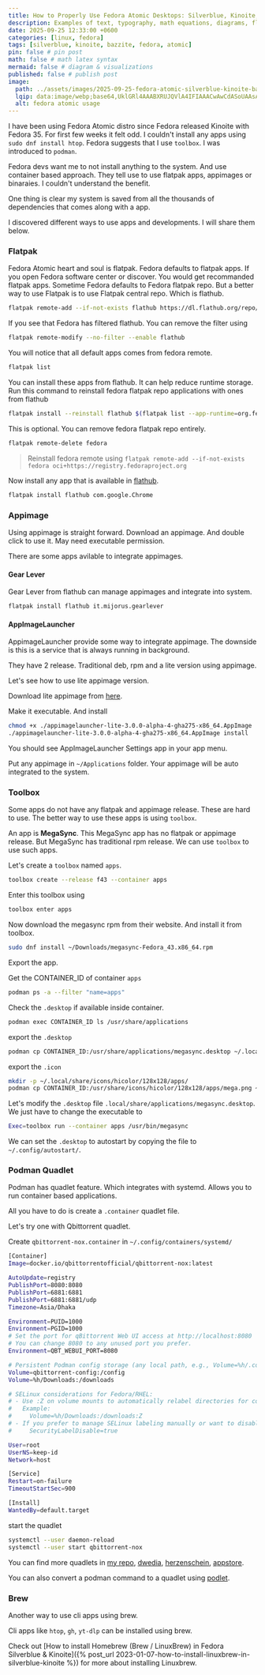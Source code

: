 ```yaml
---
title: How to Properly Use Fedora Atomic Desktops: Silverblue, Kinoite, and Bazzite Explained
description: Examples of text, typography, math equations, diagrams, flowcharts, pictures, videos, and more.
date: 2025-09-25 12:33:00 +0600
categories: [linux, fedora]
tags: [silverblue, kinoite, bazzite, fedora, atomic]
pin: false # pin post
math: false # math latex syntax
mermaid: false # diagram & visualizations
published: false # publish post
image:
  path: ../assets/images/2025-09-25-fedora-atomic-silverblue-kinoite-bazzite-usage/cover.webp
  lqip: data:image/webp;base64,UklGRl4AAABXRUJQVlA4IFIAAACwAwCdASoUAAsAPzmGulOvKKWisAgB4CcJYgCw7Bcx8Vf7V27oAAD6c2jTpPubDweSQEc6d8Qeggy3Oz7QfRuEYK9UUS7FofziSlzBraW0oAAA
  alt: fedora atomic usage
---
```


I have been using Fedora Atomic distro since Fedora released Kinoite with Fedora 35. For first few weeks it felt odd. I couldn't install any apps using `sudo dnf install htop`. Fedora suggests that I use `toolbox`. I was introduced to `podman`. 

Fedora devs want me to not install anything to the system. And use container based approach. They tell use to use flatpak apps, appimages or binaraies. I couldn't understand the benefit.

One thing is clear my system is saved from all the thousands of dependencies that comes along with a app. 

I discovered different ways to use apps and developments. I will share them below.

### Flatpak

Fedora Atomic heart and soul is flatpak. Fedora defaults to flatpak apps. If you open Fedora software center or discover. You would get recommanded flatpak apps. Sometime Fedora defaults to Fedora flatpak repo. But a better way to use Flatpak is to use Flatpak central repo. Which is flathub.

```sh
flatpak remote-add --if-not-exists flathub https://dl.flathub.org/repo/flathub.flatpakrepo
```

If you see that Fedora has filtered flathub. You can remove the filter using
```sh
flatpak remote-modify --no-filter --enable flathub
```

You will notice that all default apps comes from fedora remote.
```sh
flatpak list
```

You can install these apps from flathub. It can help reduce runtime storage.
Run this command to reinstall fedora flatpak repo applications with ones from flathub
```sh
flatpak install --reinstall flathub $(flatpak list --app-runtime=org.fedoraproject.Platform --columns=application | tail -n +1 )
```

This is optional. You can remove fedora flatpak repo entirely.
```sh
flatpak remote-delete fedora
```
> Reinstall fedora remote using `flatpak remote-add --if-not-exists fedora oci+https://registry.fedoraproject.org`


Now install any app that is available in [flathub](https://flathub.org).

```sh
flatpak install flathub com.google.Chrome
```

### Appimage

Using appimage is straight forward. Download an appimage. And double click to use it. May need executable permission.

There are some apps avilable to integrate appimages.

#### Gear Lever

Gear Lever from flathub can manage appimages and integrate into system.

```sh
flatpak install flathub it.mijorus.gearlever
```

#### AppImageLauncher

AppimageLauncher provide some way to integrate appimage. The downside is this is a service that is always running in background.

They have 2 release. Traditional deb, rpm and a lite version using appimage.

Let's see how to use lite appimage version.

Download lite appimage from [here](https://github.com/TheAssassin/AppImageLauncher/releases).

Make it executable. And install
```sh
chmod +x ./appimagelauncher-lite-3.0.0-alpha-4-gha275-x86_64.AppImage
./appimagelauncher-lite-3.0.0-alpha-4-gha275-x86_64.AppImage install
```

You should see AppImageLauncher Settings app in your app menu.

Put any appimage in `~/Applications` folder. Your appimage will be auto integrated to the system.

### Toolbox

Some apps do not have any flatpak and appimage release. These are hard to use. The better way to use these apps is using `toolbox`.

An app is **MegaSync**. This MegaSync app has no flatpak or appimage release. But MegaSync has traditional rpm release. We can use `toolbox` to use such apps.


Let's create a `toolbox` named `apps`.
```sh
toolbox create --release f43 --container apps
```

Enter this toolbox using 
```sh
toolbox enter apps
```

Now download the megasync rpm from their website. And install it from toolbox.
```sh
sudo dnf install ~/Downloads/megasync-Fedora_43.x86_64.rpm
```

Export the app.

Get the CONTAINER_ID of container `apps`
```sh
podman ps -a --filter "name=apps"
```

Check the `.desktop` if available inside container.
```sh
podman exec CONTAINER_ID ls /usr/share/applications
```

export the `.desktop`
```sh
podman cp CONTAINER_ID:/usr/share/applications/megasync.desktop ~/.local/share/applications/megasync.desktop
```
export the `.icon`
```sh
mkdir -p ~/.local/share/icons/hicolor/128x128/apps/
podman cp CONTAINER_ID:/usr/share/icons/hicolor/128x128/apps/mega.png ~/.local/share/icons/hicolor/128x128/apps/
```

Let's modify the `.desktop` file `.local/share/applications/megasync.desktop`. We just have to change the executable to  
```sh
Exec=toolbox run --container apps /usr/bin/megasync
```

We can set the `.desktop` to autostart by copying the file to `~/.config/autostart/`.


### Podman Quadlet

Podman has quadlet feature. Which integrates with systemd. Allows you to run container based applications.

All you have to do is create a `.container` quadlet file.

Let's try one with Qbittorrent quadlet.

Create `qbittorrent-nox.container` in `~/.config/containers/systemd/`

```sh
[Container]
Image=docker.io/qbittorrentofficial/qbittorrent-nox:latest

AutoUpdate=registry
PublishPort=8080:8080
PublishPort=6881:6881
PublishPort=6881:6881/udp
Timezone=Asia/Dhaka

Environment=PUID=1000
Environment=PGID=1000
# Set the port for qBittorrent Web UI access at http://localhost:8080
# You can change 8080 to any unused port you prefer.
Environment=QBT_WEBUI_PORT=8080

# Persistent Podman config storage (any local path, e.g., Volume=%h/.config/qBittorrent:/config)
Volume=qbittorrent-config:/config
Volume=%h/Downloads:/downloads

# SELinux considerations for Fedora/RHEL:
# - Use :Z on volume mounts to automatically relabel directories for container access.
#   Example:
#     Volume=%h/Downloads:/downloads:Z
# - If you prefer to manage SELinux labeling manually or want to disable relabeling:
#     SecurityLabelDisable=true

User=root
UserNS=keep-id
Network=host

[Service]
Restart=on-failure
TimeoutStartSec=900

[Install]
WantedBy=default.target
```

start the quadlet
```sh
systemctl --user daemon-reload
systemctl --user start qbittorrent-nox
```

You can find more quadlets in [my repo](https://github.com/tazihad/podman-quadlets), [dwedia](https://github.com/dwedia/podmanQuadlets), [herzenschein](https://github.com/herzenschein/herz-quadlet), [appstore](https://github.com/containers/appstore).

You can also convert a podman command to a quadlet using [podlet](https://github.com/containers/podlet/releases).

### Brew

Another way to use cli apps using brew.

Cli apps like `htop`, `gh`, `yt-dlp` can be installed using brew.

Check out [How to install Homebrew (Brew / LinuxBrew) in Fedora Silverblue & Kinoite]({% post_url 2023-01-07-how-to-install-linuxbrew-in-silverblue-kinoite %}) for more about installing Linuxbrew.